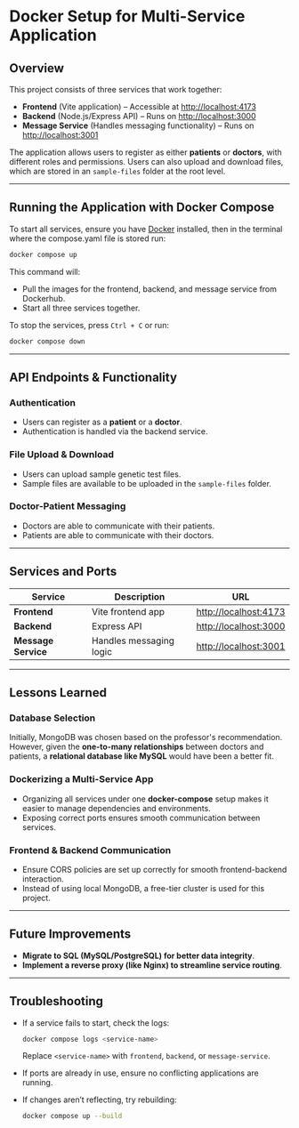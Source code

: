 # Docker Setup for Multi-Service Application

## Overview
This project consists of three services that work together:
- **Frontend** (Vite application) – Accessible at [http://localhost:4173](http://localhost:4173)
- **Backend** (Node.js/Express API) – Runs on [http://localhost:3000](http://localhost:3000)
- **Message Service** (Handles messaging functionality) – Runs on [http://localhost:3001](http://localhost:3001)

The application allows users to register as either **patients** or **doctors**, with different roles and permissions. Users can also upload and download files, which are stored in an `sample-files` folder at the root level.

---

## Running the Application with Docker Compose
To start all services, ensure you have [Docker](https://www.docker.com/) installed, then in the terminal where the compose.yaml file is stored run:

```sh
docker compose up
```

This command will:
- Pull the images for the frontend, backend, and message service from Dockerhub.
- Start all three services together.

To stop the services, press `Ctrl + C` or run:

```sh
docker compose down
```

---

## API Endpoints & Functionality
### Authentication
- Users can register as a **patient** or a **doctor**.
- Authentication is handled via the backend service.

### File Upload & Download
- Users can upload sample genetic test files.
- Sample files are available to be uploaded in the `sample-files` folder.

### Doctor-Patient Messaging
- Doctors are able to communicate with their patients.
- Patients are able to communicate with their doctors.

---

## Services and Ports
| Service          | Description                          | URL                       |
|-----------------|----------------------------------|---------------------------|
| **Frontend**    | Vite frontend app                 | [http://localhost:4173](http://localhost:4173) |
| **Backend**     | Express API                        | [http://localhost:3000](http://localhost:3000) |
| **Message Service** | Handles messaging logic           | [http://localhost:3001](http://localhost:3001) |

---

## Lessons Learned
### Database Selection
Initially, MongoDB was chosen based on the professor's recommendation. However, given the **one-to-many relationships** between doctors and patients, a **relational database like MySQL** would have been a better fit.

### Dockerizing a Multi-Service App
- Organizing all services under one **docker-compose** setup makes it easier to manage dependencies and environments.
- Exposing correct ports ensures smooth communication between services.

### Frontend & Backend Communication
- Ensure CORS policies are set up correctly for smooth frontend-backend interaction.
- Instead of using local MongoDB, a free-tier cluster is used for this project.

---

## Future Improvements
- **Migrate to SQL (MySQL/PostgreSQL) for better data integrity**.
- **Implement a reverse proxy (like Nginx) to streamline service routing**.

---

## Troubleshooting
- If a service fails to start, check the logs:
  ```sh
  docker compose logs <service-name>
  ```
  Replace `<service-name>` with `frontend`, `backend`, or `message-service`.

- If ports are already in use, ensure no conflicting applications are running.
- If changes aren’t reflecting, try rebuilding:
  ```sh
  docker compose up --build
  ```

